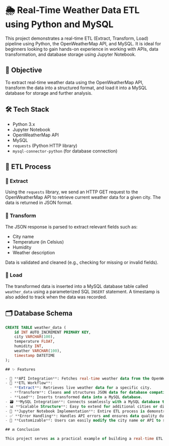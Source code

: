 # 🌦️ Real-Time Weather Data ETL using Python and MySQL

This project demonstrates a real-time ETL (Extract, Transform, Load) pipeline using Python, the OpenWeatherMap API, and MySQL. It is ideal for beginners looking to gain hands-on experience in working with APIs, data transformation, and database storage using Jupyter Notebook.

## 📌 Objective

To extract real-time weather data using the OpenWeatherMap API, transform the data into a structured format, and load it into a MySQL database for storage and further analysis.

## 🛠 Tech Stack

- Python 3.x
- Jupyter Notebook
- OpenWeatherMap API
- MySQL
- `requests` (Python HTTP library)
- `mysql-connector-python` (for database connection)

## 🔄 ETL Process

### 🔹 Extract

Using the `requests` library, we send an HTTP GET request to the OpenWeatherMap API to retrieve current weather data for a given city. The data is returned in JSON format.

### 🔹 Transform

The JSON response is parsed to extract relevant fields such as:
- City name
- Temperature (in Celsius)
- Humidity
- Weather description

Data is validated and cleaned (e.g., checking for missing or invalid fields).

### 🔹 Load

The transformed data is inserted into a MySQL database table called `weather_data` using a parameterized SQL `INSERT` statement. A timestamp is also added to track when the data was recorded.

## 🗂️ Database Schema

```sql
CREATE TABLE weather_data (
    id INT AUTO_INCREMENT PRIMARY KEY,
    city VARCHAR(100),
    temperature FLOAT,
    humidity INT,
    weather VARCHAR(100),
    timestamp DATETIME
);

## ✨ Features

- 🔌 **API Integration**: Fetches real-time weather data from the OpenWeatherMap API.
- 🔄 **ETL Workflow**:
  - **Extract**: Retrieves live weather data for a specific city.
  - **Transform**: Cleans and structures JSON data for database compatibility.
  - **Load**: Inserts transformed data into a MySQL database.
- 🗃️ **MySQL Integration**: Connects seamlessly with a MySQL database to store and query data.
- 📊 **Scalable Structure**: Easy to extend for additional cities or different API sources.
- 📝 **Jupyter Notebook Implementation**: Entire ETL process is demonstrated with explanations in an interactive notebook format.
- ✅ **Error Handling**: Handles API errors and ensures data quality during transformation.
- 🔧 **Customizable**: Users can easily modify the city name or API to suit their needs.

## 🔚 Conclusion

This project serves as a practical example of building a real-time ETL pipeline using live weather data. By integrating API data extraction, data transformation, and database loading, it demonstrates the foundational steps of data engineering. It is a great starting point for learners aiming to work with APIs, automate data pipelines, and store structured data in relational databases like MySQL. With further enhancements, this project can evolve into a complete real-time data monitoring and analytics system.


